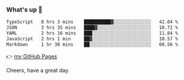 ### What's up 👋

<!--START_SECTION:waka-->

```txt
TypeScript   8 hrs 3 mins    ██████████▓░░░░░░░░░░░░░░   42.04 %
JSON         3 hrs 35 mins   ████▓░░░░░░░░░░░░░░░░░░░░   18.72 %
YAML         2 hrs 16 mins   ███░░░░░░░░░░░░░░░░░░░░░░   11.84 %
JavaScript   2 hrs 1 min     ██▓░░░░░░░░░░░░░░░░░░░░░░   10.57 %
Markdown     1 hr 38 mins    ██░░░░░░░░░░░░░░░░░░░░░░░   08.56 %
```

<!--END_SECTION:waka-->

👉 [my GitHub Pages](https://ykzhukian.github.io)

Cheers, have a great day.

